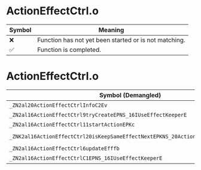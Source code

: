 # ActionEffectCtrl.o
| Symbol | Meaning 
| ------------- | ------------- 
| :x: | Function has not yet been started or is not matching. 
| :white_check_mark: | Function is completed. 


# ActionEffectCtrl.o
| Symbol (Demangled) | Symbol (Mangled) | Decompiled? |
| ------------- |  ------------- | ------------- |
| `_ZN2al20ActionEffectCtrlInfoC2Ev` | `al::ActionEffectCtrlInfo::ActionEffectCtrlInfo(void)` | :white_check_mark: |
| `_ZN2al16ActionEffectCtrl9tryCreateEPNS_16IUseEffectKeeperE` | `al::ActionEffectCtrl::tryCreate(al::IUseEffectKeeper *)` | :white_check_mark: |
| `_ZN2al16ActionEffectCtrl11startActionEPKc` | `al::ActionEffectCtrl::startAction(char const*)` | :white_check_mark: |
| `_ZNK2al16ActionEffectCtrl20isKeepSameEffectNextEPKNS_20ActionEffectCtrlInfoEPKc` | `al::ActionEffectCtrl::isKeepSameEffectNext(al::ActionEffectCtrlInfo const*,char const*)const` | :white_check_mark: |
| `_ZN2al16ActionEffectCtrl6updateEfffb` | `al::ActionEffectCtrl::update(float,float,float,bool)` | :white_check_mark: |
| `_ZN2al16ActionEffectCtrlC1EPNS_16IUseEffectKeeperE` | `al::ActionEffectCtrl::ActionEffectCtrl(al::IUseEffectKeeper *)` | :white_check_mark: |
